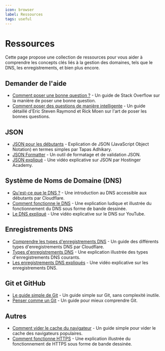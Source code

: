 ```yaml
---
icon: browser
label: Ressources
tags: useful
---
```


# Ressources

Cette page propose une collection de ressources pour vous aider à comprendre les concepts clés liés à la gestion des domaines, tels que le DNS, les enregistrements, et bien plus encore.

## Demander de l'aide

- [Comment poser une bonne question ?](https://stackoverflow.com/help/how-to-ask) - Un guide de Stack Overflow sur la manière de poser une bonne question.
- [Comment poser des questions de manière intelligente](http://catb.org/~esr/faqs/smart-questions.html) - Un guide détaillé d'Eric Steven Raymond et Rick Moen sur l'art de poser les bonnes questions.

## JSON

- [JSON pour les débutants](https://www.freecodecamp.org/news/what-is-json-a-json-file-example/) - Explication de JSON (JavaScript Object Notation) en termes simples par Tapas Adhikary.
- [JSON Formatter](https://jsonformatter.org/) - Un outil de formatage et de validation JSON.
- [JSON expliqué](https://www.youtube.com/watch?v=cj3h3Fb10QY) - Une vidéo explicative sur JSON par Hostinger Academy.

## Système de Noms de Domaine (DNS)

- [Qu'est-ce que le DNS ?](https://www.cloudflare.com/learning/dns/what-is-dns/) - Une introduction au DNS accessible aux débutants par Cloudflare.
- [Comment fonctionne le DNS](https://howdns.works/) - Une explication ludique et illustrée du fonctionnement du DNS sous forme de bande dessinée.
- [Le DNS expliqué](https://www.youtube.com/watch?v=72snZctFFtA) - Une vidéo explicative sur le DNS sur YouTube.

## Enregistrements DNS

- [Comprendre les types d'enregistrements DNS](https://www.cloudflare.com/learning/dns/dns-records/) - Un guide des différents types d'enregistrements DNS par Cloudflare.
- [Types d'enregistrements DNS](https://wizardzines.com/comics/dns-record-types/) - Une explication illustrée des types d'enregistrements DNS courants.
- [Les enregistrements DNS expliqués](https://www.youtube.com/watch?v=VMKbwYMoxX4) - Une vidéo explicative sur les enregistrements DNS.

## Git et GitHub

- [Le guide simple de Git](https://rogerdudler.github.io/git-guide/) - Un guide simple sur Git, sans complexité inutile.
- [Penser comme un Git](https://think-like-a-git.net/) - Un guide pour mieux comprendre Git.

## Autres

- [Comment vider le cache du navigateur](https://www.hostinger.com/tutorials/clear-browser-cache) - Un guide simple pour vider le cache des navigateurs populaires.
- [Comment fonctionne HTTPS](https://howhttps.works/) - Une explication illustrée du fonctionnement de HTTPS sous forme de bande dessinée.
